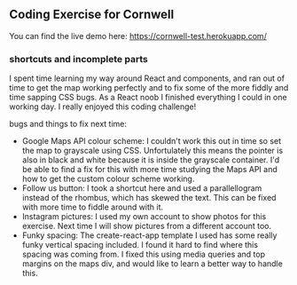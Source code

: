 ## Coding Exercise for Cornwell

You can find the live demo here: https://cornwell-test.herokuapp.com/

### shortcuts and incomplete parts

I spent time learning my way around React and components, and ran out of time to get the map working perfectly and to fix some of the more fiddly and time sapping CSS bugs. As a React noob I finished everything I could in one working day. I really enjoyed this coding challenge!

bugs and things to fix next time:
 - Google Maps API colour scheme: I couldn't work this out in time so set the map to grayscale using CSS. Unfortulately this means the pointer is also in black and white because it is inside the grayscale container. I'd be able to find a fix for this with more time studying the Maps API and how to get the custom colour scheme working. 
 - Follow us button: I took a shortcut here and used a parallellogram instead of the rhombus, which has skewed the text. This can be fixed with more time to fiddle around with it.
 - Instagram pictures: I used my own account to show photos for this exercise. Next time I will show pictures from a different account too.
 - Funky spacing: The create-react-app template I used has some really funky vertical spacing included. I found it hard to find where this spacing was coming from. I fixed this using media queries and top margins on the maps div, and would like to learn a better way to handle this.
